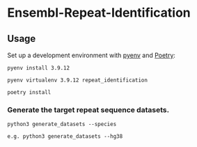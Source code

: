 

# Ensembl-Repeat-Identification

## Usage

Set up a development environment with [pyenv](https://github.com/pyenv/pyenv) and [Poetry](https://github.com/python-poetry/poetry):
```shell
pyenv install 3.9.12

pyenv virtualenv 3.9.12 repeat_identification

poetry install

```

### Generate the target repeat sequence datasets.

```shell
python3 generate_datasets --species

e.g. python3 generate_datasets --hg38
```
